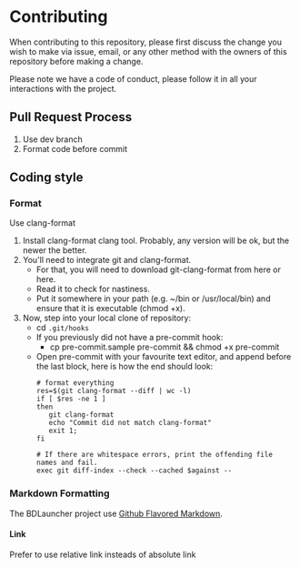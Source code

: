 # Contributing

When contributing to this repository, please first discuss the change you wish to make via issue, email, or any other method with the owners of this repository before making a change.

Please note we have a code of conduct, please follow it in all your interactions with the project.

## Pull Request Process

1. Use dev branch
2. Format code before commit

## Coding style

### Format

Use clang-format

1. Install clang-format clang tool. Probably, any version will be ok, but the newer the better.
2. You'll need to integrate git and clang-format.
   * For that, you will need to download git-clang-format from here or here.
   * Read it to check for nastiness.
   * Put it somewhere in your path (e.g. ~/bin or /usr/local/bin) and ensure   that it is executable (chmod +x).
3. Now, step into your local clone of repository:
   * cd `.git/hooks`
   * If you previously did not have a pre-commit hook:
     * cp pre-commit.sample pre-commit && chmod +x pre-commit
   * Open pre-commit with your favourite text editor, and append before the last block, here is how the end should look:
     ```
     # format everything
     res=$(git clang-format --diff | wc -l)
     if [ $res -ne 1 ]
     then
     	git clang-format
     	echo "Commit did not match clang-format"
     	exit 1;
     fi
     
     # If there are whitespace errors, print the offending file names and fail.
     exec git diff-index --check --cached $against --
     ```

### Markdown Formatting

The BDLauncher project use [Github Flavored Markdown](https://github.github.com/gfm/).

#### Link

Prefer to use relative link insteads of absolute link
